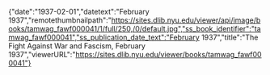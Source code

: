 {"date":"1937-02-01","datetext":"February 1937","remotethumbnailpath":"https://sites.dlib.nyu.edu/viewer/api/image/books/tamwag_fawf000041/1/full/250,/0/default.jpg","ss_book_identifier":"tamwag_fawf000041","ss_publication_date_text":"February 1937","title":"The Fight Against War and Fascism, February 1937","viewerURL":"https://sites.dlib.nyu.edu/viewer/books/tamwag_fawf000041"}